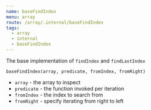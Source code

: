 ```yaml
---
name: baseFindIndex
menu: array
route: /array/.internal/baseFindIndex
tags: 
  - array
  - internal 
  - baseFindIndex
---
```


The base implementation of `findIndex` and `findLastIndex`

`baseFindIndex(array, predicate, fromIndex, fromRight)`

- `array` - the array to inspect 
- `predicate` - the function invoked per iteration
- `fromIndex` - the index to search from
- `fromRight` - specify iterating from right to left
